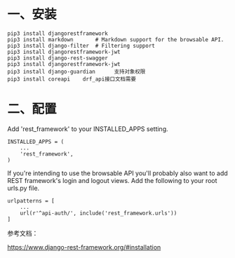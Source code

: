 # 一、安装
```
pip3 install djangorestframework
pip3 install markdown       # Markdown support for the browsable API.
pip3 install django-filter  # Filtering support
pip3 install djangorestframework-jwt
pip3 install django-rest-swagger
pip3 install djangorestframework-jwt
pip3 install django-guardian      支持对象权限
pip3 install coreapi    drf_api接口文档需要

```

# 二、配置
Add 'rest_framework' to your INSTALLED_APPS setting.
```
INSTALLED_APPS = (
    ...
    'rest_framework',
)
```
If you're intending to use the browsable API you'll probably also want to add REST framework's login and logout views. Add the following to your root urls.py file.
```
urlpatterns = [
    ...
    url(r'^api-auth/', include('rest_framework.urls'))
]
```

参考文档：

https://www.django-rest-framework.org/#installation
